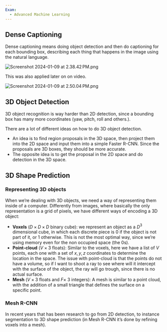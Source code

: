 ```yaml
---
Exam:
  - Advanced Machine Learning
---
```

## Dense Captioning
Dense captioning means doing object detection and then do captioning for each bounding box, describing each thing that happens in the image using the natural language.

![Screenshot 2024-01-09 at 2.38.42 PM.png](Screenshot_2024-01-09_at_2.38.42_PM.png)

This was also applied later on on video.

![Screenshot 2024-01-09 at 2.50.04 PM.png](Screenshot_2024-01-09_at_2.50.04_PM.png)

## 3D Object Detection

3D object recognition is way harder than 2D detection, since a bounding box has many more coordinates (yaw, pitch, roll and others.). 

There are a lot of different ideas on how to do 3D object detection.

- An idea is to find region proposals in the 3D space, then project them into the 2D space and input them into a simple Faster R-CNN. Since the proposals are 3D boxes, they should be more accurate.
- The opposite idea is to get the proposal in the 2D space and do detection in the 3D space.

## 3D Shape Prediction

### Representing 3D objects

When we’re dealing with 3D objects, we need a way of representing them inside of a computer. Differently from images, where basically the only representation is a grid of pixels, we have different ways of encoding a 3D object:

- **Voxels** ($D \times D \times D$ binary cube): we represent an object as a $D$$^ 3$ dimensional cube, in which each discrete piece is $0$ if the object is not part of it, or $1$ otherwise. This is not the most optimal way, since we’re using memory even for the non occupied space (the $0$s).
- **Point-cloud** ($V \times 3$ floats): Similar to the voxels, here we have a list of $V$ points, each one with a set of $x, y, z$ coordinates to determine the location in the space. The issue with point-cloud is that the points do not have a volume, so if I want to shoot a ray to see where will it intercept with the surface of the object, the ray will go trough, since there is no actual surface.
- **Mesh** ($V \times 3$ floats and $F \times$ 3 integers): A mesh is similar to a point cloud, with the addition of a small triangle that defines the surface on a specific point.

### Mesh R-CNN

In recent years that has been research to go from 2D detection, to instance segmentation to 3D shape prediction (in Mesh R-CNN it’s done by refining voxels into a mesh).